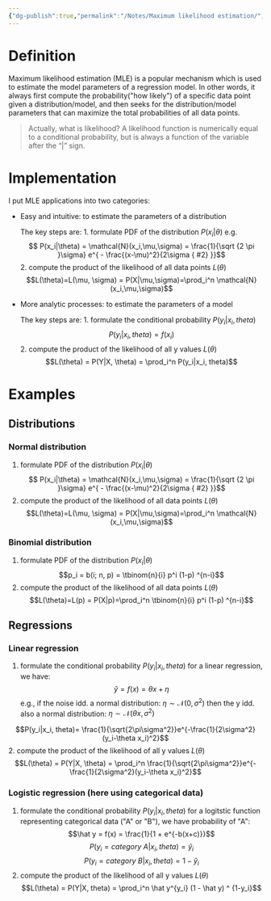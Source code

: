 ```yaml
---
{"dg-publish":true,"permalink":"/Notes/Maximum likelihood estimation/","noteIcon":""}
---
```


# Definition
Maximum likelihood estimation (MLE) is a popular mechanism which is used to estimate the model parameters of a regression model.
In other words, it always first compute the probability("how likely") of a specific data point given a distribution/model, and then seeks for the distribution/model parameters that can maximize the total probabilities of all data points.

> Actually, what is likelihood?
A likelihood function is numerically equal to a conditional probability, but is always a function of the variable after the “|” sign.

# Implementation
I put MLE applications into two categories:
- Easy and intuitive: to estimate the parameters of a distribution

	The key steps are:
		1. formulate PDF of the distribution $P(x_i|\theta)$ 
				e.g. 
				$$ P(x_i|\theta) = \mathcal{N}(x_i,\mu,\sigma) = \frac{1}{\sqrt {2 \pi }\sigma} e^{ - \frac{(x-\mu)^2}{2\sigma
{ #2}
}}$$
		2. compute the product of the likelihood of all data points $L(\theta)$
			$$L(\theta)=L(\mu, \sigma) = P(X|\mu,\sigma)=\prod_i^n \mathcal{N}(x_i,\mu,\sigma)$$
- More analytic processes: to estimate the parameters of a model
	
	The key steps are:
		1. formulate the conditional probability $P(y_i|x_i, theta)$
			$$P(y_i|x_i, theta) = f(x_i) $$ 
		2.  compute the product of the likelihood of all y values $L(\theta)$
			$$L(\theta) = P(Y|X, \theta) = \prod_i^n P(y_i|x_i, theta)$$
			
			
# Examples
## Distributions
### Normal distribution
1. formulate PDF of the distribution $P(x_i| \theta)$ 
$$ P(x_i|\theta) = \mathcal{N}(x_i,\mu,\sigma) = \frac{1}{\sqrt {2 \pi }\sigma} e^{ - \frac{(x-\mu)^2}{2\sigma
{ #2}
}}$$
2. compute the product of the likelihood of all data points $L(\theta)$
$$L(\theta)=L(\mu, \sigma) = P(X|\mu,\sigma)=\prod_i^n \mathcal{N}(x_i,\mu,\sigma)$$
### Binomial distribution
1. formulate PDF of the distribution $P(x_i| \theta)$ 
$$p_i = b(i; n, p) = \tbinom{n}{i} p^i (1-p) ^{n-i}$$
2. compute the product of the likelihood of all data points $L(\theta)$
$$L(\theta)=L(p) = P(X|p)=\prod_i^n \tbinom{n}{i} p^i (1-p) ^{n-i}$$
## Regressions
### Linear regression 
1. formulate the conditional probability $P(y_i|x_i, theta)$
for a linear regression, we have:
$$\hat y = f(x) = \theta x + \eta$$
e.g., if the noise idd. a normal distribution: $\eta \sim \mathcal{N}(0, \sigma^2)$
then the y idd. also a normal distribution: $\eta \sim \mathcal{N}(\theta x, \sigma^2)$

$$P(y_i|x_i, theta)= \frac{1}{\sqrt{2\pi\sigma^2}}e^{-\frac{1}{2\sigma^2}(y_i-\theta x_i)^2}$$
2.  compute the product of the likelihood of all y values $L(\theta)$
$$L(\theta) = P(Y|X, \theta) = \prod_i^n \frac{1}{\sqrt{2\pi\sigma^2}}e^{-\frac{1}{2\sigma^2}(y_i-\theta x_i)^2}$$

### Logistic regression (here using categorical data)
1. formulate the conditional probability $P(y_i|x_i, theta)$
for a logitstic function representing categorical data ("A" or "B"), we have probability of "A":
$$\hat y = f(x) = \frac{1}{1 + e^{-b(x+c)}}$$
$$P(y_i = category\ A|x_i, theta) = \hat y_i$$
$$P(y_i = category\ B|x_i, theta) = 1 - \hat y_i$$
2. compute the product of the likelihood of all y values $L(\theta)$
$$L(\theta) = P(Y|X, theta) = \prod_i^n \hat y^{y_i} (1 - \hat y) ^ {1-y_i}$$

